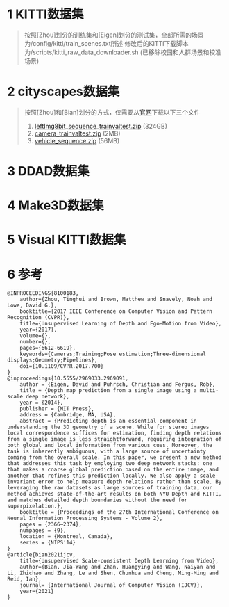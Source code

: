 # 1 KITTI数据集
> 按照[Zhou]划分的训练集和[Eigen]划分的测试集，全部所需的场景为/config/kitti/train_scenes.txt所述
> 修改后的KITTI下载脚本为/scripts/kitti_raw_data_downloader.sh (已移除校园和人群场景和校准场景)

# 2 cityscapes数据集
> 按照[Zhou]和[Bian]划分的方式，仅需要从[官网](https://www.cityscapes-dataset.com/downloads/)下载以下三个文件
> 1. [leftImg8bit_sequence_trainvaltest.zip](https://www.cityscapes-dataset.com/file-handling/?packageID=14) (324GB)
> 2. [camera_trainvaltest.zip](https://www.cityscapes-dataset.com/file-handling/?packageID=8) (2MB)
> 3. [vehicle_sequence.zip](https://www.cityscapes-dataset.com/file-handling/?packageID=20) (56MB)

# 3 DDAD数据集


# 4 Make3D数据集

# 5 Visual KITTI数据集

# 6 参考
    @INPROCEEDINGS{8100183,
        author={Zhou, Tinghui and Brown, Matthew and Snavely, Noah and Lowe, David G.},
        booktitle={2017 IEEE Conference on Computer Vision and Pattern Recognition (CVPR)}, 
        title={Unsupervised Learning of Depth and Ego-Motion from Video}, 
        year={2017},
        volume={},
        number={},
        pages={6612-6619},
        keywords={Cameras;Training;Pose estimation;Three-dimensional displays;Geometry;Pipelines},
        doi={10.1109/CVPR.2017.700}
    }
    @inproceedings{10.5555/2969033.2969091,
        author = {Eigen, David and Puhrsch, Christian and Fergus, Rob}, 
        title = {Depth map prediction from a single image using a multi-scale deep network}, 
        year = {2014}, 
        publisher = {MIT Press},
        address = {Cambridge, MA, USA},
        abstract = {Predicting depth is an essential component in understanding the 3D geometry of a scene. While for stereo images local correspondence suffices for estimation, finding depth relations from a single image is less straightforward, requiring integration of both global and local information from various cues. Moreover, the task is inherently ambiguous, with a large source of uncertainty coming from the overall scale. In this paper, we present a new method that addresses this task by employing two deep network stacks: one that makes a coarse global prediction based on the entire image, and another that refines this prediction locally. We also apply a scale-invariant error to help measure depth relations rather than scale. By leveraging the raw datasets as large sources of training data, our method achieves state-of-the-art results on both NYU Depth and KITTI, and matches detailed depth boundaries without the need for superpixelation.},
        booktitle = {Proceedings of the 27th International Conference on Neural Information Processing Systems - Volume 2},
        pages = {2366–2374},
        numpages = {9},
        location = {Montreal, Canada},
        series = {NIPS'14}
    } 
    @article{bian2021ijcv, 
        title={Unsupervised Scale-consistent Depth Learning from Video}, 
        author={Bian, Jia-Wang and Zhan, Huangying and Wang, Naiyan and Li, Zhichao and Zhang, Le and Shen, Chunhua and Cheng, Ming-Ming and Reid, Ian}, 
        journal= {International Journal of Computer Vision (IJCV)}, 
        year={2021} 
    }
 